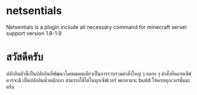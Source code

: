 # netsentials
Netsentials is a plugin include all necessary command for minecraft server support version 1.8-1.9

# สวัสดีครับ

ปลักอินตัวนี้เป็นปลักอินที่พัฒนาโดยผมคนเดียวเป็นการรวบรวมคำสั่งใหญ่ ๆ หลาย ๆ คำสั่งที่หลายเซิฟควรจะมี เป็นปลักอินน้ำหนักเบา สามารถใช้ได้ในทุกเซิฟเวอร์ พยายามจะ build ให้ครบทุกเวอร์ชั่นนะครับ 
